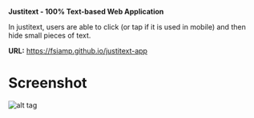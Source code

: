 <b>Justitext - 100% Text-based Web Application</b><br>

In justitext, users are able to click (or tap if it is used in mobile) and then hide small pieces of text.

<B>URL:</B> https://fsiamp.github.io/justitext-app

# Screenshot

![alt tag](https://raw.githubusercontent.com/fsiamp/justitext-app/master/screenshot.png)
